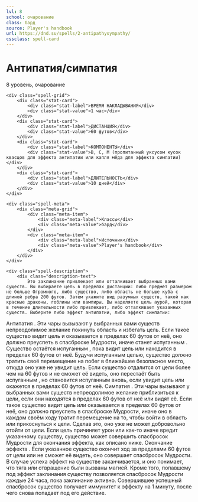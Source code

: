 ```yaml
---
lvl: 8
school: очарование
class: бард
source: Player's handbook
url: https://dnd.su/spells/2-antipathysympathy/
cssclass: spell-card
---
```


<div class="spell-container">
    <div class="spell-header">
        <h1 class="spell-name">Антипатия/симпатия</h1>
        <div class="spell-level">8 уровень, очарование</div>
    </div>
    
    <div class="spell-grid">
        <div class="stat-card">
            <div class="stat-label">ВРЕМЯ НАКЛАДЫВАНИЯ</div>
            <div class="stat-value">1 час</div>
        </div>
        <div class="stat-card">
            <div class="stat-label">ДИСТАНЦИЯ</div>
            <div class="stat-value">60 футов</div>
        </div>
        <div class="stat-card">
            <div class="stat-label">КОМПОНЕНТЫ</div>
            <div class="stat-value">В, С, М (пропитанный уксусом кусок квасцов для эффекта антипатии или капля мёда для эффекта симпатии)</div>
        </div>
        <div class="stat-card">
            <div class="stat-label">ДЛИТЕЛЬНОСТЬ</div>
            <div class="stat-value">10 дней</div>
        </div>
    </div>
    
    <div class="spell-meta">
        <div class="meta-grid">
            <div class="meta-item">
                <div class="meta-label">Классы</div>
                <div class="meta-value">бард</div>
            </div>
            <div class="meta-item">
                <div class="meta-label">Источник</div>
                <div class="meta-value">Player's handbook</div>
            </div>
        </div>
    </div>
    
    <div class="spell-description">
        <div class="description-text">
            Это заклинание привлекает или отталкивает выбранных вами существ. Вы выбираете цель в пределах дистанции: либо предмет размером не больше Огромного, либо существо, либо область не больше куба с длиной ребра 200 футов. Затем укажите вид разумных существ, такой как красные драконы, гоблины или вампиры. Вы наделяете цель аурой, которая в течение длительности либо привлекает, либо отталкивает указанных существ. Выберите либо эффект антипатии, либо эффект симпатии:
Антипатия . Эти чары вызывают у выбранных вами существ непреодолимое желание покинуть область и избегать цель. Если такое существо видит цель и оказывается в пределах 60 футов от неё, оно должно преуспеть в спасброске Мудрости, иначе станет испуганным . Существо остаётся испуганным , пока видит цель или находится в пределах 60 футов от неё. Будучи испуганным целью, существо должно тратить своё перемещение на побег в ближайшее безопасное место, откуда оно уже не увидит цель. Если существо отдалится от цели более чем на 60 футов и не сможет её видеть, оно перестаёт быть испуганным , но становится испуганным вновь, если увидит цель или окажется в пределах 60 футов от неё.
Симпатия . Эти чары вызывают у выбранных вами существ непреодолимое желание приблизиться к цели, если они находятся в пределах 60 футов от неё или видят её. Если такое существо видит цель или оказывается в пределах 60 футов от неё, оно должно преуспеть в спасброске Мудрости, иначе оно в каждом своём ходу тратит перемещение на то, чтобы войти в область или прикоснуться к цели. Сделав это, оно уже не может добровольно отойти от цели.
Если цель причиняет урон или как-то иначе вредит указанному существу, существо может совершить спасбросок Мудрости для окончания эффекта, как описано ниже.
Окончание эффекта . Если указанное существо окончит ход за пределами 60 футов от цели или не сможет её видеть, оно совершает спасбросок Мудрости. В случае успеха эффект на существе заканчивается, и оно понимает, что тяга или отвращение были вызваны магией. Кроме того, попавшему под эффект заклинания существу позволяется спасбросок Мудрости каждые 24 часа, пока заклинание активно.
Совершившее успешный спасбросок существо получает иммунитет к эффекту на 1 минуту, после чего снова попадает под его действие.
        </div>
    </div>
</div>